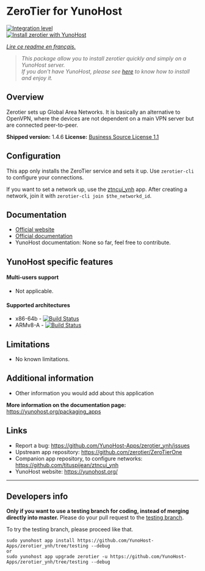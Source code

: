 # ZeroTier for YunoHost

[![Integration level](https://dash.yunohost.org/integration/zerotier.svg)](https://dash.yunohost.org/appci/app/zerotier)  
[![Install zerotier with YunoHost](https://install-app.yunohost.org/install-with-yunohost.png)](https://install-app.yunohost.org/?app=zerotier)

*[Lire ce readme en français.](./README_fr.md)*

> *This package allow you to install zerotier quickly and simply on a YunoHost server.  
If you don't have YunoHost, please see [here](https://yunohost.org/#/install) to know how to install and enjoy it.*

## Overview
Zerotier sets up Global Area Networks. It is basically an alternative to OpenVPN, where the devices are not dependent on a main VPN server but are connected peer-to-peer.

**Shipped version:** 1.4.6
**License:** [Business Source License 1.1](https://github.com/zerotier/ZeroTierOne/blob/master/LICENSE.txt)

## Configuration

This app only installs the ZeroTier service and sets it up. Use `zerotier-cli` to configure your connections.

If you want to set a network up, use the [ztncui_ynh](https://github.com/tituspijean/ztncui_ynh) app.
After creating a network, join it with `zerotier-cli join $the_networkd_id`.

## Documentation

 * [Official website](https://www.zerotier.com)
 * [Official documentation](https://www.zerotier.com/manual/)
 * YunoHost documentation: None so far, feel free to contribute.

## YunoHost specific features

#### Multi-users support

 * Not applicable.

#### Supported architectures

* x86-64b - [![Build Status](https://ci-apps.yunohost.org/ci/logs/zerotier%20%28Apps%29.svg)](https://ci-apps.yunohost.org/ci/apps/zerotier/)
* ARMv8-A - [![Build Status](https://ci-apps-arm.yunohost.org/ci/logs/zerotier%20%28Apps%29.svg)](https://ci-apps-arm.yunohost.org/ci/apps/zerotier/)

## Limitations

* No known limitations.

## Additional information

* Other information you would add about this application

**More information on the documentation page:**  
https://yunohost.org/packaging_apps

## Links

 * Report a bug: https://github.com/YunoHost-Apps/zerotier_ynh/issues
 * Upstream app repository: https://github.com/zerotier/ZeroTierOne
 * Companion app repository, to configure networks: https://github.com/tituspijean/ztncui_ynh
 * YunoHost website: https://yunohost.org/

---

Developers info
----------------

**Only if you want to use a testing branch for coding, instead of merging directly into master.**
Please do your pull request to the [testing branch](https://github.com/YunoHost-Apps/zerotier_ynh/tree/testing).

To try the testing branch, please proceed like that.
```
sudo yunohost app install https://github.com/YunoHost-Apps/zerotier_ynh/tree/testing --debug
or
sudo yunohost app upgrade zerotier -u https://github.com/YunoHost-Apps/zerotier_ynh/tree/testing --debug
```
